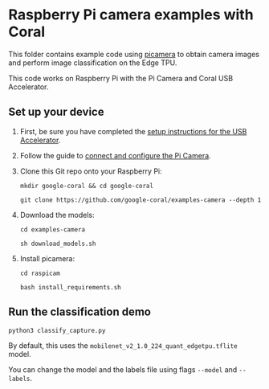# Raspberry Pi camera examples with Coral

This folder contains example code using [picamera](https://github.com/waveform80/picamera) to obtain
camera images and perform image classification on the Edge TPU.

This code works on Raspberry Pi with the Pi Camera and Coral USB Accelerator.


## Set up your device

1.  First, be sure you have completed the [setup instructions for the USB
    Accelerator](https://coral.ai/docs/accelerator/get-started/).

2.  Follow the guide to [connect and configure the Pi Camera](
    https://www.raspberrypi.org/documentation/configuration/camera.md).

3.  Clone this Git repo onto your Raspberry Pi:

    ```
    mkdir google-coral && cd google-coral

    git clone https://github.com/google-coral/examples-camera --depth 1
    ```

4.  Download the models:

    ```
    cd examples-camera

    sh download_models.sh
    ```

5.  Install picamera:

    ```
    cd raspicam

    bash install_requirements.sh
    ```


## Run the classification demo

```
python3 classify_capture.py
```

By default, this uses the ```mobilenet_v2_1.0_224_quant_edgetpu.tflite``` model.

You can change the model and the labels file using flags ```--model``` and ```--labels```.


